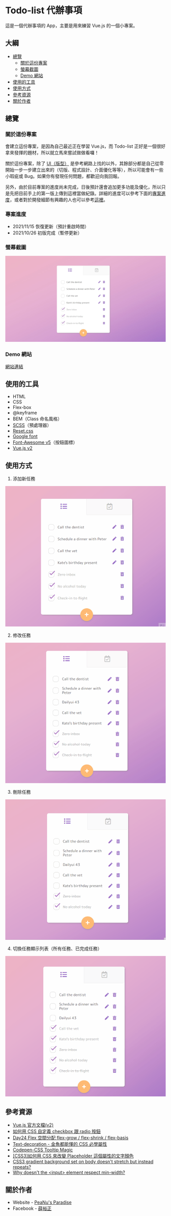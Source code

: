 # Todo-list 代辦事項

這是一個代辦事項的 App，主要是用來練習 Vue.js 的一個小專案。

## 大綱

- [總覽](#總覽)
  - [關於這份專案](#關於這份專案)
  - [螢幕截圖](#螢幕截圖)
  - [Demo 網站](#Demo網站)
- [使用的工具](#使用的工具)
- [使用方式](#使用方式)
- [參考資源](#參考資源)
- [關於作者](#關於作者)

## 總覽

### 關於這份專案

會建立這份專案，是因為自己最近正在學習 Vue.js，而 Todo-list 正好是一個很好拿來發揮的題材，所以就立馬來嘗試做做看囉！

關於這份專案，除了 [UI（版型）](https://dribbble.com/shots/2458929-DailyUI-042-ToDo-List) 是參考網路上找的以外，其餘部分都是自己從零開始一步一步建立出來的（切版、程式設計、介面優化等等），所以可能會有一些小瑕疵或 Bug。如果你有發現任何問題，都歡迎向我回報。

另外，由於目前專案的進度尚未完成，日後預計還會追加更多功能及優化，所以只是先把目前手上的第一版上傳到這裡當做紀錄。詳細的進度可以參考下面的[專案進度](#專案進度)，或者對於開發細節有興趣的人也可以參考[這裡](https://hackmd.io/wIjkgkihQ1evr6-jnl38Zw)。

### 專案進度

- 2021/11/15 恢復更新（預計重啟時間）
- 2021/10/26 初版完成（暫停更新）

### 螢幕截圖

![screenshot](README-img/screenshot.jpg)

### Demo 網站

[網站連結](https://jubeatt.github.io/Todo-list/)

## 使用的工具

- HTML
- CSS
- Flex-box
- @keyframe
- BEM（Class 命名風格）
- [SCSS](https://sass-lang.com/)（預處理器）
- [Reset.css](https://meyerweb.com/eric/tools/css/reset/)
- [Google font](https://fonts.google.com/)
- [Font-Awesome v5](https://fontawesome.com/v5/changelog/latest)（按鈕圖標）
- [Vue.js v2](https://vuejs.org/v2/guide/)

## 使用方式

1. 添加新任務

![instruction-create](README-img/instr-create.gif)

2. 修改任務

![instruction-edit](README-img/instr-edit.gif)

3. 刪除任務

![instruction-delete](README-img/instr-delete.gif)

4. 切換任務顯示列表（所有任務、已完成任務）

![instruction-toggle](README-img/instr-toggle.gif)

## 參考資源

- [Vue.js 官方文檔(v2)](https://cn.vuejs.org/v2/guide/index.html)
- [如何用 CSS 自定義 checkbox 跟 radio 按鈕](https://dev.to/felipperegazio/styling-native-radio-and-checkbox-inputs-css-only-58ci)
- [Day24 Flex 空間分配 flex-grow / flex-shrink / flex-basis](https://ithelp.ithome.com.tw/articles/10208741)
- [Text-decoration - 金魚都能懂的 CSS 必學屬性](https://ithelp.ithome.com.tw/articles/10241263)
- [Codepen-CSS Tooltip Magic](https://codepen.io/tutsplus/pen/WROvdG)
- [[CSS3]如何用 CSS 來改變 Placeholder 這個屬性的文字顏色](https://km.nicetypo.com/doc/9b5fbb27f2d5f7bececcd6f4d8784554)
- [CSS3 gradient background set on body doesn't stretch but instead repeats?](https://stackoverflow.com/questions/2869212/css3-gradient-background-set-on-body-doesnt-stretch-but-instead-repeats)
- [Why doesn't the &lt;input&gt; element respect min-width?](https://stackoverflow.com/questions/29470676/why-doesnt-the-input-element-respect-min-width/29990524)

## 關於作者

- Website - [PeaNu's Paradise](https://jubeatt.github.io/)
- Facebook - [薛裕正](https://www.facebook.com/profile.php?id=100003593580513)
